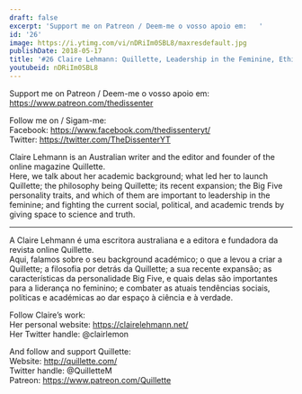 ```yaml
---
draft: false
excerpt: 'Support me on Patreon / Deem-me o vosso apoio em:   '
id: '26'
image: https://i.ytimg.com/vi/nDRiIm0SBL8/maxresdefault.jpg
publishDate: 2018-05-17
title: '#26 Claire Lehmann: Quillette, Leadership in the Feminine, Ethical Journalism'
youtubeid: nDRiIm0SBL8
---
```

<div class="timelinks">

Support me on Patreon / Deem-me o vosso apoio em:   
https://www.patreon.com/thedissenter

Follow me on / Sigam-me:  
Facebook: https://www.facebook.com/thedissenteryt/  
Twitter: https://twitter.com/TheDissenterYT

Claire Lehmann is an Australian writer and the editor and founder of the online magazine Quillette.  
Here, we talk about her academic background; what led her to launch Quillette; the philosophy being Quillette; its recent expansion; the Big Five personality traits, and which of them are important to leadership in the feminine; and fighting the current social, political, and academic trends by giving space to science and truth. 

---

A Claire Lehmann é uma escritora australiana e a editora e fundadora da revista online Quillette.  
Aqui, falamos sobre o seu background académico; o que a levou a criar a Quillette; a filosofia por detrás da Quillette; a sua recente expansão; as características da personalidade Big Five, e quais delas são importantes para a liderança no feminino; e combater as atuais tendências sociais, políticas e académicas ao dar espaço à ciência e à verdade.

Follow Claire’s work:  
Her personal website: https://clairelehmann.net/  
Her Twitter handle: @clairlemon

And follow and support Quillette:  
Website: http://quillette.com/  
Twitter handle: @QuilletteM  
Patreon: https://www.patreon.com/Quillette</div>

